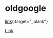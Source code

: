 # oldgoogle


[link](http://www.trite-bucket.surge.sh){:target="_blank"}



[Link](http://www.trite-bucket.surge.sh)


